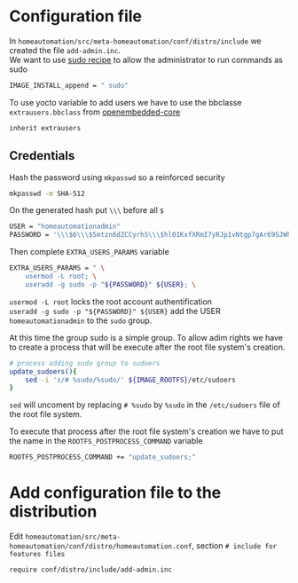 <!-- realized on 3/12/2019 by MALCOMBRE Nicolas -->

# Configuration file

In `homeautomation/src/meta-homeautomation/conf/distro/include` we created the file `add-admin.inc`.  
We want to use [sudo recipe](https://git.yoctoproject.org/cgit.cgi/poky/plain/meta/recipes-extended/sudo/) to allow the administrator to run commands as sudo
```bash
IMAGE_INSTALL_append = " sudo"
```

To use yocto variable to add users we have to use the bbclasse `extrausers.bbclass` from [openembedded-core](https://github.com/openembedded/openembedded-core/blob/master/meta/classes/extrausers.bbclass)
```bash
inherit extrausers
```

## Credentials

Hash the password using `mkpasswd` so a reinforced security
```bash
mkpasswd -m SHA-512
```
On the generated hash put `\\\` before all `$`
```bash
USER = "homeautomationadmin"
PASSWORD = '\\\$6\\\$5mtzn6dZCCyrhS\\\$hl01KxfXRmI7yRJp1vNtgp7gAr69SJWh6c4rPyJhwCSvVH02UYlMHeNiDt0FZpRGDi.9nADwm6hssW1OW9XZ6/'
```
Then complete `EXTRA_USERS_PARAMS` variable
```bash
EXTRA_USERS_PARAMS = " \
	usermod -L root; \
	useradd -g sudo -p "${PASSWORD}" ${USER}; \
```
`usermod -L root` locks the root account authentification  
`useradd -g sudo -p "${PASSWORD}" ${USER}` add the USER `homeautomationadmin` to the `sudo` group. 

At this time the group sudo is a simple group. To allow adim rights we have to create a process that will be execute after the root file system's creation.
```bash
# process adding sudo group to sudoers
update_sudoers(){
    sed -i 's/# %sudo/%sudo/' ${IMAGE_ROOTFS}/etc/sudoers
}
```
`sed` will uncoment by replacing `# %sudo` by `%sudo` in the `/etc/sudoers` file of the root file system.

To execute that process after the root file system's creation we have to put the name in the `ROOTFS_POSTPROCESS_COMMAND` variable
```bash
ROOTFS_POSTPROCESS_COMMAND += "update_sudoers;"
```

# Add configuration file to the distribution

Edit `homeautomation/src/meta-homeautomation/conf/distro/homeautomation.conf`, section `# include for features files`
```bash
require conf/distro/include/add-admin.inc
```






















